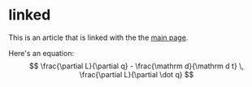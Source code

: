 # linked
This is an article that is linked with the the [main page](index).

Here's an equation:
$$ \frac{\partial L}{\partial q} - \frac{\mathrm d}{\mathrm d t} \, \frac{\partial L}{\partial \dot q} $$
